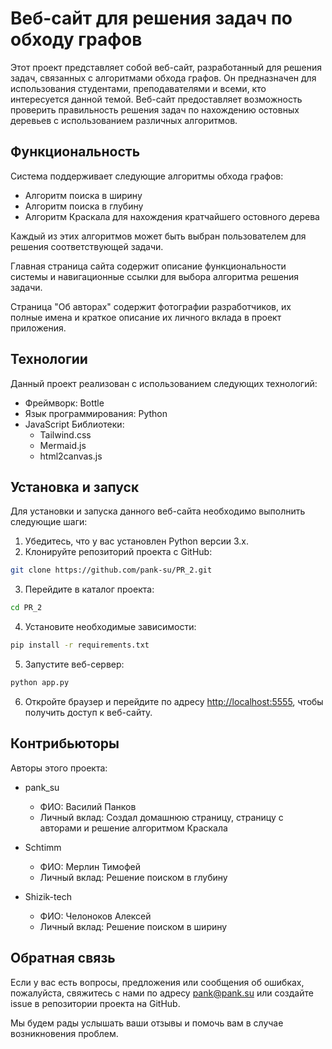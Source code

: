 # Веб-сайт для решения задач по обходу графов

Этот проект представляет собой веб-сайт, разработанный для решения задач, связанных с алгоритмами обхода графов. 
Он предназначен для использования студентами, преподавателями и всеми, кто интересуется данной темой.
Веб-сайт предоставляет возможность проверить правильность решения задач по нахождению остовных деревьев с использованием различных алгоритмов.

## Функциональность

Система поддерживает следующие алгоритмы обхода графов:

- Алгоритм поиска в ширину
- Алгоритм поиска в глубину
- Алгоритм Краскала для нахождения кратчайшего остовного дерева

Каждый из этих алгоритмов может быть выбран пользователем для решения соответствующей задачи.

Главная страница сайта содержит описание функциональности системы и навигационные ссылки для выбора алгоритма решения задачи.

Страница "Об авторах" содержит фотографии разработчиков, их полные имена и краткое описание их личного вклада в проект приложения.

## Технологии

Данный проект реализован с использованием следующих технологий:

- Фреймворк: Bottle
- Язык программирования: Python
- JavaScript Библиотеки:
  - Tailwind.css
  - Mermaid.js
  - html2canvas.js


## Установка и запуск

Для установки и запуска данного веб-сайта необходимо выполнить следующие шаги:

1. Убедитесь, что у вас установлен Python версии 3.x.
2. Клонируйте репозиторий проекта с GitHub:

```bash
git clone https://github.com/pank-su/PR_2.git
```

3. Перейдите в каталог проекта:

```bash
cd PR_2
```

4. Установите необходимые зависимости:

```bash
pip install -r requirements.txt
```

5. Запустите веб-сервер:

```bash
python app.py
```

6. Откройте браузер и перейдите по адресу [http://localhost:5555](http://localhost:5555), чтобы получить доступ к веб-сайту.

## Контрибьюторы

Авторы этого проекта:

- pank_su
  - ФИО: Василий Панков
  - Личный вклад: Создал домашнюю страницу, страницу с авторами и решение алгоритмом Краскала

- Schtimm
  - ФИО: Мерлин Тимофей
  - Личный вклад: Решение поиском в глубину

- Shizik-tech
  - ФИО: Челоноков Алексей
  - Личный вклад: Решение поиском в ширину


## Обратная связь

Если у вас есть вопросы, предложения или сообщения об ошибках, пожалуйста, свяжитесь с нами по адресу pank@pank.su или создайте issue в репозитории проекта на GitHub.

Мы будем рады услышать ваши отзывы и помочь вам в случае возникновения проблем.
